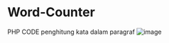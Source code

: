 # Word-Counter
PHP CODE penghitung kata dalam paragraf
![image](https://github.com/skacauold/Word-Counter/assets/78306575/8988b922-2b74-4e0f-84d6-4b6d90781b2b)
